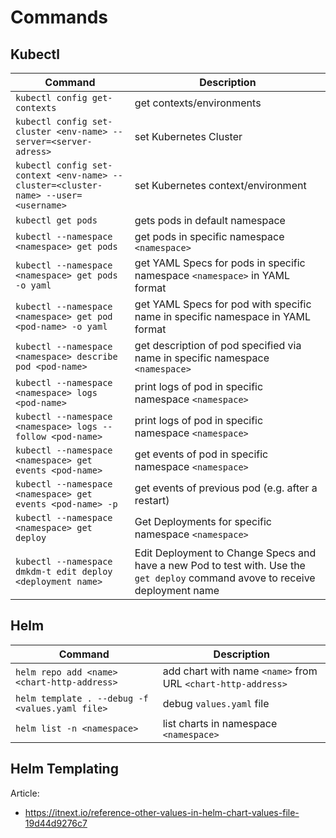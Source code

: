 # Commands

## Kubectl

| Command | Description   |
|---|---|
| `kubectl config get-contexts` | get contexts/environments |
| `kubectl config set-cluster <env-name> --server=<server-adress>` | set Kubernetes Cluster |
| `kubectl config set-context <env-name> --cluster=<cluster-name> --user=<username>` | set Kubernetes context/environment |
| `kubectl get pods` | gets pods in default namespace |
| `kubectl --namespace <namespace> get pods` | get pods in specific namespace `<namespace>` |
| `kubectl --namespace <namespace> get pods -o yaml` |  get YAML Specs for pods in specific namespace `<namespace>` in YAML format | 
| `kubectl --namespace <namespace> get pod <pod-name> -o yaml`  |  get YAML Specs for pod with specific name <pod-name> in specific namespace <namespace> in YAML format | 
| `kubectl --namespace <namespace> describe pod <pod-name>`  |  get description of pod specified via name <pod-name> in specific namespace `<namespace>` | 
| `kubectl --namespace <namespace> logs <pod-name>` | print logs of pod <pod-name> in specific namespace `<namespace>` |
| `kubectl --namespace <namespace> logs --follow <pod-name>` | print logs of pod <pod-name> in specific namespace `<namespace>` |
| `kubectl --namespace <namespace> get events <pod-name>` | get events of pod <pod-name> in specific namespace `<namespace>` |
| `kubectl --namespace <namespace> get events <pod-name> -p` | get events of previous pod <pod-name> (e.g. after a restart) |
| `kubectl --namespace <namespace> get deploy` | Get Deployments for specific namespace `<namespace>` |
| `kubectl --namespace dmkdm-t edit deploy <deployment name>` | Edit Deployment to Change Specs and have a new Pod to test with. Use the `get deploy` command avove to receive deployment name |

## Helm
| Command | Description   |
|---|---|
| `helm repo add <name> <chart-http-address>` | add chart with name `<name>` from URL `<chart-http-address>` |
| `helm template . --debug -f <values.yaml file>` | debug `values.yaml` file |
| `helm list -n <namespace>` | list charts in namespace `<namespace>`|


## Helm Templating
Article:
- https://itnext.io/reference-other-values-in-helm-chart-values-file-19d44d9276c7
